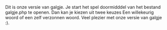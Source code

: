  Dit is onze versie van galgje. Je start het spel doormidddel van het bestand galgje.php te openen. Dan kan je kiezen uit twee keuzes Een willekeurig woord of een zelf verzonnen woord. Veel plezier met onze versie van galgje :).